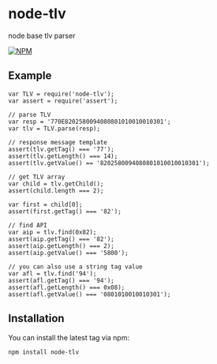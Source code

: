 # node-tlv

node base tlv parser

[![NPM](https://nodei.co/npm/node-tlv.png)](https://nodei.co/npm/node-tlv/)


## Example
	var TLV = require('node-tlv');
	var assert = require('assert');

	// parse TLV
	var resp = '770E8202580094080801010010010301';
	var tlv = TLV.parse(resp);

	// response message template 
	assert(tlv.getTag() === '77');
	assert(tlv.getLength() === 14);
	assert(tlv.getValue() == '8202580094080801010010010301');

	// get TLV array
	var child = tlv.getChild();
	assert(child.length === 2);

	var first = child[0];
	assert(first.getTag() === '82');

	// find API
	var aip = tlv.find(0x82);
	assert(aip.getTag() === '82');
	assert(aip.getLength() === 2);
	assert(aip.getValue() === '5800');

	// you can also use a string tag value
	var afl = tlv.find('94');
	assert(afl.getTag() === '94');
	assert(afl.getLength() === 0x08);
	assert(afl.getValue() === '0801010010010301');


## Installation
You can install the latest tag via npm:

	npm install node-tlv
